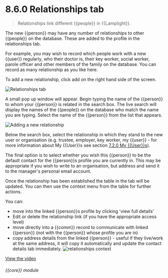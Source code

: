 # 8.6.0    Relationships tab

> Relationships link different {{people}} in {{Lamplight}}. 

The new {{person}} may have any number of relationships to other {{people}} on the database. These are added to the profile in the relationships tab. 

For example, you may wish to record which people work with a new {{user}} regularly, who their doctor is, their key worker, social worker, parole officer and other members of the family on the database. You can record as many relationship as you like here.

To add a new relationship, click add on the right hand side of the screen.

![Relationships tab]({{imgpath}}47a.png)

A small pop up window will appear. Begin typing the name of the {{person}} to whom your {{person}} is related in the search box. The live search will display the names of the {{people}} on the database who match the name you are typing. Select the name of the {{person}} from the list that appears.

![Adding a new relationship]({{imgpath}}47b.png)

Below the search box, select the relationship in which they stand to the new user or organisation (e.g. trustee, employer, key worker, my {{user}} - for more information about My {{User}}s see section [7.2.0  My {{User}}s](/help/index/v/{{version}}/p/7.2.0)).

The final option is to select whether you wish this {{person}} to be the default contact for the {{person}}s profile you are currently in. This may be appropriate if you wish to write to an organisation, but address and send it to the manager's personal email account.

Once the relationship has been established the table in the tab will be updated. You can then use the context menu from the table for further actions.

You can:

  * move into the linked {{person}}s profile by clicking 'view full details'
  * Edit or delete the relationship link (if you have the appropriate access level)
  * move directly into a {{comm}} record to communicate with linked {{person}} (not with the {{person}} whose profile you are in)
  * copy address details from the linked {{person}} - useful if they live/work at the same address, it will copy it automatically and update the contact details tab immediately.
![relationships context]({{imgpath}}47c.png) 

[View the video](/help/video/id/14)
###### {{core}} module

